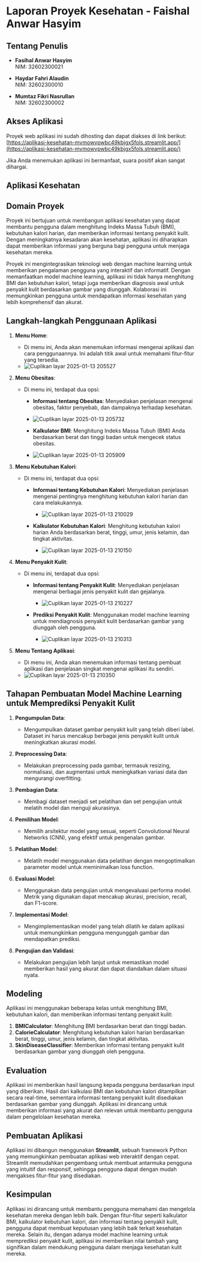 # Laporan Proyek Kesehatan - Faishal Anwar Hasyim

## Tentang Penulis
- **Fasihal Anwar Hasyim**  
  NIM: 32602300021

- **Haydar Fahri Alaudin**  
  NIM: 32602300010

- **Mumtaz Fikri Nasrullan**  
  NIM: 32602300002

## Akses Aplikasi
Proyek web aplikasi ini sudah dihosting dan dapat diakses di link berikut:  
[https://aplikasi-kesehatan-mvmowvpwbc49kbjgx5fols.streamlit.app/](https://aplikasi-kesehatan-mvmowvpwbc49kbjgx5fols.streamlit.app/)

Jika Anda menemukan aplikasi ini bermanfaat, suara positif akan sangat dihargai.

## Aplikasi Kesehatan

## Domain Proyek
Proyek ini bertujuan untuk membangun aplikasi kesehatan yang dapat membantu pengguna dalam menghitung Indeks Massa Tubuh (BMI), kebutuhan kalori harian, dan memberikan informasi tentang penyakit kulit. Dengan meningkatnya kesadaran akan kesehatan, aplikasi ini diharapkan dapat memberikan informasi yang berguna bagi pengguna untuk menjaga kesehatan mereka.

Proyek ini mengintegrasikan teknologi web dengan machine learning untuk memberikan pengalaman pengguna yang interaktif dan informatif. Dengan memanfaatkan model machine learning, aplikasi ini tidak hanya menghitung BMI dan kebutuhan kalori, tetapi juga memberikan diagnosis awal untuk penyakit kulit berdasarkan gambar yang diunggah. Kolaborasi ini memungkinkan pengguna untuk mendapatkan informasi kesehatan yang lebih komprehensif dan akurat.

## Langkah-langkah Penggunaan Aplikasi

1. **Menu Home**:
   - Di menu ini, Anda akan menemukan informasi mengenai aplikasi dan cara penggunaannya. Ini adalah titik awal untuk memahami fitur-fitur yang tersedia.
   - ![Cuplikan layar 2025-01-13 205527](https://github.com/user-attachments/assets/032fb36e-df65-4a19-97f2-604a43128b14)


2. **Menu Obesitas**:
   - Di menu ini, terdapat dua opsi:
     - **Informasi tentang Obesitas**: Menyediakan penjelasan mengenai obesitas, faktor penyebab, dan dampaknya terhadap kesehatan.
     - ![Cuplikan layar 2025-01-13 205732](https://github.com/user-attachments/assets/96ac94ae-5d71-4c5f-831a-7e6fab4a3195)


     - **Kalkulator BMI**: Menghitung Indeks Massa Tubuh (BMI) Anda berdasarkan berat dan tinggi badan untuk mengecek status obesitas.
     - ![Cuplikan layar 2025-01-13 205909](https://github.com/user-attachments/assets/3c411611-e5f7-476e-8949-a306ef693bc2)


3. **Menu Kebutuhan Kalori**:
   - Di menu ini, terdapat dua opsi:
     - **Informasi tentang Kebutuhan Kalori**: Menyediakan penjelasan mengenai pentingnya menghitung kebutuhan kalori harian dan cara melakukannya.
       - ![Cuplikan layar 2025-01-13 210029](https://github.com/user-attachments/assets/9bfdcd85-5ef9-44be-8dc0-7d4ec7942525)

     - **Kalkulator Kebutuhan Kalori**: Menghitung kebutuhan kalori harian Anda berdasarkan berat, tinggi, umur, jenis kelamin, dan tingkat aktivitas.
       - ![Cuplikan layar 2025-01-13 210150](https://github.com/user-attachments/assets/f33f5bb7-fcb6-44da-9d31-a337cfe644c8)


4. **Menu Penyakit Kulit**:
   - Di menu ini, terdapat dua opsi:
     - **Informasi tentang Penyakit Kulit**: Menyediakan penjelasan mengenai berbagai jenis penyakit kulit dan gejalanya.
       - ![Cuplikan layar 2025-01-13 210227](https://github.com/user-attachments/assets/cadd58a6-1588-4b27-8f19-f52e844a0be7)

     - **Prediksi Penyakit Kulit**: Menggunakan model machine learning untuk mendiagnosis penyakit kulit berdasarkan gambar yang diunggah oleh pengguna.
       - ![Cuplikan layar 2025-01-13 210313](https://github.com/user-attachments/assets/3368948d-cb7e-481b-b521-2c6e9b78cf20)


5. **Menu Tentang Aplikasi**:
   - Di menu ini, Anda akan menemukan informasi tentang pembuat aplikasi dan penjelasan singkat mengenai aplikasi itu sendiri.
   - ![Cuplikan layar 2025-01-13 210350](https://github.com/user-attachments/assets/128a119c-d9ee-42b0-833d-3e10876db0d2)


## Tahapan Pembuatan Model Machine Learning untuk Memprediksi Penyakit Kulit

1. **Pengumpulan Data**:
   - Mengumpulkan dataset gambar penyakit kulit yang telah diberi label. Dataset ini harus mencakup berbagai jenis penyakit kulit untuk meningkatkan akurasi model.

2. **Preprocessing Data**:
   - Melakukan preprocessing pada gambar, termasuk resizing, normalisasi, dan augmentasi untuk meningkatkan variasi data dan mengurangi overfitting.

3. **Pembagian Data**:
   - Membagi dataset menjadi set pelatihan dan set pengujian untuk melatih model dan menguji akurasinya.

4. **Pemilihan Model**:
   - Memilih arsitektur model yang sesuai, seperti Convolutional Neural Networks (CNN), yang efektif untuk pengenalan gambar.

5. **Pelatihan Model**:
   - Melatih model menggunakan data pelatihan dengan mengoptimalkan parameter model untuk meminimalkan loss function.

6. **Evaluasi Model**:
   - Menggunakan data pengujian untuk mengevaluasi performa model. Metrik yang digunakan dapat mencakup akurasi, precision, recall, dan F1-score.

7. **Implementasi Model**:
   - Mengimplementasikan model yang telah dilatih ke dalam aplikasi untuk memungkinkan pengguna mengunggah gambar dan mendapatkan prediksi.

8. **Pengujian dan Validasi**:
   - Melakukan pengujian lebih lanjut untuk memastikan model memberikan hasil yang akurat dan dapat diandalkan dalam situasi nyata.

## Modeling
Aplikasi ini menggunakan beberapa kelas untuk menghitung BMI, kebutuhan kalori, dan memberikan informasi tentang penyakit kulit:

1. **BMICalculator**: Menghitung BMI berdasarkan berat dan tinggi badan.
2. **CalorieCalculator**: Menghitung kebutuhan kalori harian berdasarkan berat, tinggi, umur, jenis kelamin, dan tingkat aktivitas.
3. **SkinDiseaseClassifier**: Memberikan informasi tentang penyakit kulit berdasarkan gambar yang diunggah oleh pengguna.

## Evaluation
Aplikasi ini memberikan hasil langsung kepada pengguna berdasarkan input yang diberikan. Hasil dari kalkulasi BMI dan kebutuhan kalori ditampilkan secara real-time, sementara informasi tentang penyakit kulit disediakan berdasarkan gambar yang diunggah. Aplikasi ini dirancang untuk memberikan informasi yang akurat dan relevan untuk membantu pengguna dalam pengelolaan kesehatan mereka.

## Pembuatan Aplikasi
Aplikasi ini dibangun menggunakan **Streamlit**, sebuah framework Python yang memungkinkan pembuatan aplikasi web interaktif dengan cepat. Streamlit memudahkan pengembang untuk membuat antarmuka pengguna yang intuitif dan responsif, sehingga pengguna dapat dengan mudah mengakses fitur-fitur yang disediakan.

## Kesimpulan
Aplikasi ini dirancang untuk membantu pengguna memahami dan mengelola kesehatan mereka dengan lebih baik. Dengan fitur-fitur seperti kalkulator BMI, kalkulator kebutuhan kalori, dan informasi tentang penyakit kulit, pengguna dapat membuat keputusan yang lebih baik terkait kesehatan mereka. Selain itu, dengan adanya model machine learning untuk memprediksi penyakit kulit, aplikasi ini memberikan nilai tambah yang signifikan dalam mendukung pengguna dalam menjaga kesehatan kulit mereka.
